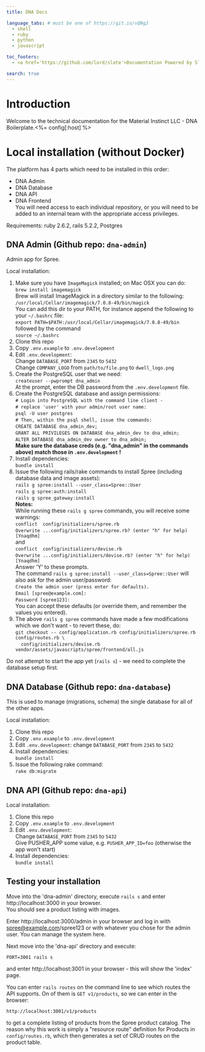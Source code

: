 ```yaml
---
title: DNA Docs

language_tabs: # must be one of https://git.io/vQNgJ
  - shell
  - ruby
  - python
  - javascript

toc_footers:
  - <a href='https://github.com/lord/slate'>Documentation Powered by Slate</a>

search: true
---
```


# Introduction

Welcome to the technical documentation for the Material Instinct LLC - DNA Boilerplate.<%= config[:host] %>

# Local installation (without Docker)

The platform has 4 parts which need to be installed in this order:  
- DNA Admin  
- DNA Database  
- DNA API  
- DNA Frontend  
You will need access to each individual repository, or you will need to be added to an internal team with the appropriate access privileges.

Requirements: ruby 2.6.2, rails 5.2.2, Postgres

## DNA Admin (Github repo: `dna-admin`)

Admin app for Spree.

Local installation:

1. Make sure you have `ImageMagick` installed; on Mac OSX you can do:  
`brew install imagemagick`  
Brew will install ImageMagick in a directory similar to the following:   
`/usr/local/Cellar/imagemagick/7.0.8-49/bin/magick`  
You can add this dir to your PATH, for instance append the following to your `~/.bashrc` file:  
`export PATH=$PATH:/usr/local/Cellar/imagemagick/7.0.8-49/bin`  
followed by the command  
`source ~/.bashrc`  
1. Clone this repo
1. Copy `.env.example` to `.env.development`
1. Edit `.env.development`:  
Change `DATABASE_PORT` from `2345` to `5432`  
Change `COMPANY_LOGO` from `path/to/file.png` to `dwell_logo.png`  
1. Create the PostgreSQL user that we need:  
`createuser --pwprompt dna_admin`  
At the prompt, enter the DB password from the `.env.development` file.
1. Create the PostgreSQL database and assign permissions:  
`# Login into PostgreSQL with the command line client -`  
`# replace 'user' with your admin/root user name:`  
`psql -U user postgres`  
`# Then, within the psql shell, issue the commands:`  
`CREATE DATABASE dna_admin_dev;`  
`GRANT ALL PRIVILEGES ON DATABASE dna_admin_dev to dna_admin;`  
`ALTER DATABASE dna_admin_dev owner to dna_admin;`  
**Make sure the database creds (e.g. "dna_admin" in the commands above) match those in `.env.development` !**
1. Install dependencies:  
`bundle install`
1. Issue the following rails/rake commands to install Spree (including database data and image assets):  
`rails g spree:install --user_class=Spree::User`  
`rails g spree:auth:install`  
`rails g spree_gateway:install`  
**Notes:**  
While running these `rails g spree` commands, you will receive some warnings:  
`conflict  config/initializers/spree.rb`  
`Overwrite ...config/initializers/spree.rb? (enter "h" for help) [Ynaqdhm]`  
and  
`conflict  config/initializers/devise.rb`  
`Overwrite ...config/initializers/devise.rb? (enter "h" for help) [Ynaqdhm]`  
Answer 'Y' to these prompts.  
The command `rails g spree:install --user_class=Spree::User` will also ask for the admin user/password:  
`Create the admin user (press enter for defaults).`  
`Email [spree@example.com]:`  
`Password [spree123]:`  
You can accept these defaults (or override them, and remember the values you entered).  
1. The above `rails g spree` commands have made a few modifications which we don't want - to revert these, do:  
`git checkout -- config/application.rb config/initializers/spree.rb config/routes.rb \`  
`  config/initializers/devise.rb vendor/assets/javascripts/spree/frontend/all.js`

Do not attempt to start the app yet (`rails s`) - we need to complete the database setup first.

## DNA Database (Github repo: `dna-database`)

This is used to manage (migrations, schema) the single database for all of the other apps.

Local installation:

1. Clone this repo
1. Copy `.env.example` to `.env.development`
1. Edit `.env.development`: change `DATABASE_PORT` from `2345` to `5432`
1. Install dependencies:  
`bundle install`
1. Issue the following rake command:  
`rake db:migrate`  

## DNA API (Github repo: `dna-api`)

Local installation:

1. Clone this repo
1. Copy `.env.example` to `.env.development`
1. Edit `.env.development`:  
Change `DATABASE_PORT` from `2345` to `5432`  
Give PUSHER_APP some value, e.g. `PUSHER_APP_ID=foo` (otherwise the app won't start)  
1. Install dependencies:  
`bundle install`

## Testing your installation

Move into the 'dna-admin' directory, execute `rails s` and enter http://localhost:3000 in your browser.  
You should see a product listing with images.

Enter http://localhost:3000/admin in your browser and log in with spree@example.com/spree123 or with whatever you chose for the admin user. You can manage the system here.

Next move into the 'dna-api' directory and execute:  

`PORT=3001 rails s`  

and enter http://localhost:3001 in your browser - this will show the 'index' page.  

You can enter `rails routes` on the command line to see which routes the API supports. On of them is `GET v1/products`, so we can enter in the browser:

`http://localhost:3001/v1/products`

to get a complete listing of products from the Spree product catalog. The reason why this work is simply a "resource route" definition for Products in `config/routes.rb`, which then generates a set of CRUD routes on the product table.


